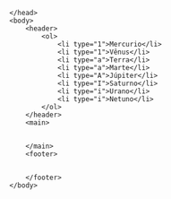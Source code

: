 




<!DOCTYPE html>
<html lang="PT-BR">
    <meta charset="UTF-8">
    <head>
        <title>Sistema Solar</title>


    </head>
    <body>
        <header>
            <ol>
                <li type="1">Mercurio</li>
                <li type="1">Vênus</li>
                <li type="a">Terra</li>
                <li type="a">Marte</li>
                <li type="A">Júpiter</li>
                <li type="I">Saturno</li>
                <li type="i">Urano</li>
                <li type="i">Netuno</li>
            </ol>
        </header>
        <main>


        </main>
        <footer>


        </footer>
    </body>
</html>
